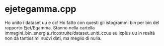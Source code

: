 # ejetegamma.cpp
Ho unito i dataset uu e cc! Ho fatto con questi gli istogrammi bin per bin del rapporto Ejet/Egamma. Stanno nella cartella immagini_bin_energia_ricostruite/dataset_uniti_ccuu su lxplus
uu in realtà non dà tantissimi nuovi dati, ma meglio di nulla.
